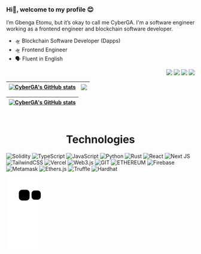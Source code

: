 ### Hi👋, welcome to my profile 😊

I’m Gbenga Etomu, but it’s okay to call me CyberGA. I'm a software engineer working as a frontend engineer and blockchain software developer.
- 🛸 Blockchain Software Developer (Dapps)
- 🛸 Frontend Engineer
- 🗣️ Fluent in English
<!-- - ✔️ JAVASCRIPT/PYTHON/SMART CONTRACTS/DECENTRALIZED APP CERTIFIED  -->

<div align="right">
  <a href="https://www.linkedin.com/in/gbenga-etomu-65218b112/"><img src="https://img.shields.io/badge/-LinkedIn-%230077B5?style=for-the-badge&logo=linkedin&logoColor=white" target="_blank"></a>
  <a href = "mailto:etomu.joshua@gmail.com"><img src="https://img.shields.io/badge/-Gmail-%23333?style=for-the-badge&logo=gmail&logoColor=white" target="_blank"></a>
  <a href = "https://twitter.com/etomu_joshua"><img src="https://img.shields.io/badge/-Twitter-%230077B5?style=for-the-badge&logo=twitter&logoColor=white" target="_blank"></a>
  <a href = "#"><img src="https://img.shields.io/badge/Portfolio-%2338B2AC?style=for-the-badge&logo=hardhat&logoColor=%164C78" target="_blank"></a>
 </div>

| <a href="https://github.com/CyberGA"><img align="center" src="https://github-readme-stats.vercel.app/api?username=CyberGA&theme=radical&hide=stars&show_icons=true&hide_border=true" alt="CyberGA's GitHub stats" /></a> | <a href="https://github.com/CyberGA"><img align="center" src="https://github-readme-stats.vercel.app/api/top-langs/?username=CyberGA&layout=compact&theme=radical&hide_border=true" /></a> |
| ------------- | ------------- |
  
| <a href="https://github.com/CyberGA"><img align="center" src="http://github-readme-streak-stats.herokuapp.com?user=CyberGA&theme=react&date_format=M%20j%5B%2C%20Y%5D&fire=FFFEFE&currStreakNum=FFFEFE&dates=FFFEFE&background=0D1117&ring=5BCDEC&sideNums=FFFEFE" alt="CyberGA's GitHub stats" /></a> | 
| ------------- | 

<!-- ### Super cool facts about me
- 🧬 I love innovations
- ⬆️ I love challenges
- 💓 Nature tourist

### Interest in
- 👀 I’m interested in software development and blockchain
- 🌱 I’m currently learning data structure and algorithms
- 💞️ I’m looking to collaborate on blockchain projects -->

<br>
<h1 align="center">Technologies</h1>

![Solidity](https://img.shields.io/badge/Solidity-%23363636.svg?style=for-the-badge&logo=solidity&logoColor=white) ![TypeScript](https://img.shields.io/badge/typescript-%23007ACC.svg?style=for-the-badge&logo=typescript&logoColor=white) ![JavaScript](https://img.shields.io/badge/javascript-%23363636.svg?style=for-the-badge&logo=javascript&logoColor=white) ![Python](https://img.shields.io/badge/python-3670A0?style=for-the-badge&logo=python&logoColor=ffdd54) ![Rust](https://img.shields.io/badge/rust-%23000000.svg?style=for-the-badge&logo=rust&logoColor=white) ![React](https://img.shields.io/badge/react-%23000000.svg?style=for-the-badge&logo=react&logoColor=%2361DAFB) ![Next JS](https://img.shields.io/badge/Next-black?style=for-the-badge&logo=next.js&logoColor=white) ![TailwindCSS](https://img.shields.io/badge/tailwindcss-%2338B2AC.svg?style=for-the-badge&logo=tailwind-css&logoColor=white) ![Vercel](https://img.shields.io/badge/vercel-%23000000.svg?style=for-the-badge&logo=vercel&logoColor=#00C7B7) ![Web3.js](https://img.shields.io/badge/Web3.js-%23000000?style=for-the-badge&logo=javascript&logoColor=white) ![GIT](https://img.shields.io/badge/GIT-%23000000.svg?style=for-the-badge&logo=git&logoColor=%164C78) ![ETHEREUM](https://img.shields.io/badge/Ethereum-%23000000.svg?style=for-the-badge&logo=ethereum&logoColor=%9B9B9B) ![Firebase](https://img.shields.io/badge/Firebase-%23363636?style=for-the-badge&logo=firebase&logoColor=%164C78) ![Metamask](https://img.shields.io/badge/Metamask-%23363636?style=for-the-badge&logo=chrome&logoColor=%164C78) ![Ethers.js](https://img.shields.io/badge/Ethers.js-%23000000?style=for-the-badge&logo=javascript&logoColor=white) ![Truffle](https://img.shields.io/badge/Truffle-%23363636?style=for-the-badge&logo=truffle&logoColor=%164C78) ![Hardhat](https://img.shields.io/badge/Hardhat-%23363636?style=for-the-badge&logo=hardhat&logoColor=%164C78)
  
  
![snake gif](https://github.com/CyberGA/CyberGA/blob/output/github-contribution-grid-snake.svg)

<!---
CyberGA/CyberGA is a ✨ special ✨ repository because its `README.md` (this file) appears on your GitHub profile.
You can click the Preview link to take a look at your changes.
--->
